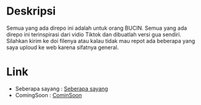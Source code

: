 # Deskripsi
Semua yang ada direpo ini adalah untuk orang BUCIN. Semua yang ada direpo ini terinspirasi dari vidio Tiktok dan dibuatlah versi gua sendiri. Silahkan kirim ke doi filenya atau kalau tidak mau repot ada beberapa yang saya uploud ke web karena sifatnya general.

# Link
* Seberapa sayang : <a href="https://mainyuk.netlify.app/" title="Permainan seberapa sayang doi" target="_blank">Seberapa sayang</a>
* ComingSoon : <a href="" title="CominSoon" target="#">CominSoon</a>

